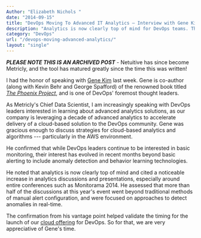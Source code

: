 ```yaml
---
Author: "Elizabeth Nichols "
date: "2014-09-15"
title: "DevOps Moving To Advanced IT Analytics – Interview with Gene Kim"
description: "Analytics is now clearly top of mind for DevOps teams. There's been a noticeable increase in discussions & presentations on analytics and alerts."
category: "DevOps"
url: "/devops-moving-advanced-analytics/"
layout: "single"
---
```

***PLEASE NOTE THIS IS AN ARCHIVED POST*** - Netuitive has since become Metricly, and the tool has matured greatly since the time this was written!

I had the honor of speaking with [Gene Kim](http://www.realgenekim.me/) last week. Gene is co-author (along with Kevin Behr and George Spafford) of the renowned book titled *[The Phoenix Project](http://itrevolution.com/book/the-phoenix-project/)*, and is one of DevOps' foremost thought leaders.

As Metricly's Chief Data Scientist, I am increasingly speaking with DevOps leaders interested in learning about advanced analytics solutions, as our company is leveraging a decade of advanced analytics to accelerate delivery of a cloud-based solution to the DevOps community. Gene was gracious enough to discuss strategies for cloud-based analytics and algorithms --- particularly in the AWS environment.

He confirmed that while DevOps leaders continue to be interested in basic monitoring, their interest has evolved in recent months beyond basic alerting to include anomaly detection and behavior learning technologies.

He noted that analytics is now clearly top of mind and cited a noticeable increase in analytics discussions and presentations, especially around entire conferences such as Monitorama 2014. He assessed that more than half of the discussions at this year's event went beyond traditional methods of manual alert configuration, and were focused on approaches to detect anomalies in real-time.

The confirmation from his vantage point helped validate the timing for the launch of our [cloud offering](/product) for DevOps. So for that, we are very appreciative of Gene's time.
